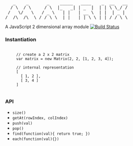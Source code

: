 <pre>
   _    _       _    _____   ____    _  __   __
  / \  / \     / \  |_   _| | _  |  | | \ \_/ /
 /   \/   \   / _ \   | |   | __ \  | |  | _ | 
/__/\__/\__\ /_/ \_\  |_|   |_| \_\ |_| /_/ \_\
</pre>

A JavaScript 2 dimensional array module
[![Build Status](https://travis-ci.org/mparke/matrix.png?branch=master)](https://travis-ci.org/mparke/matrix)

### Instantiation
<pre>
   <code>
     // create a 2 x 2 matrix
     var matrix = new Matrix(2, 2, [1, 2, 3, 4]);
     
     // internal representation
     [
       [ 1, 2 ],
       [ 3, 4 ]
     ]
   </code>
</pre>

### API
- <code>size()</code>
- <code>getAt(rowIndex, colIndex)</code>
- <code>push(val)</code>
- <code>pop()</code>
- <code>find(function(val){ return true; })</code>
- <code>each(function(val){})</code>
